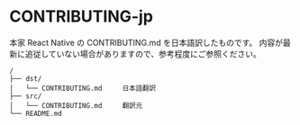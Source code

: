 CONTRIBUTING-jp
===============

本家 React Native の CONTRIBUTING.md を日本語訳したものです。
内容が最新に追従していない場合がありますので、参考程度にご参照ください。

```
/
├── dst/
│   └── CONTRIBUTING.md     日本語翻訳
├── src/
│   └── CONTRIBUTING.md     翻訳元
└── README.md
```

